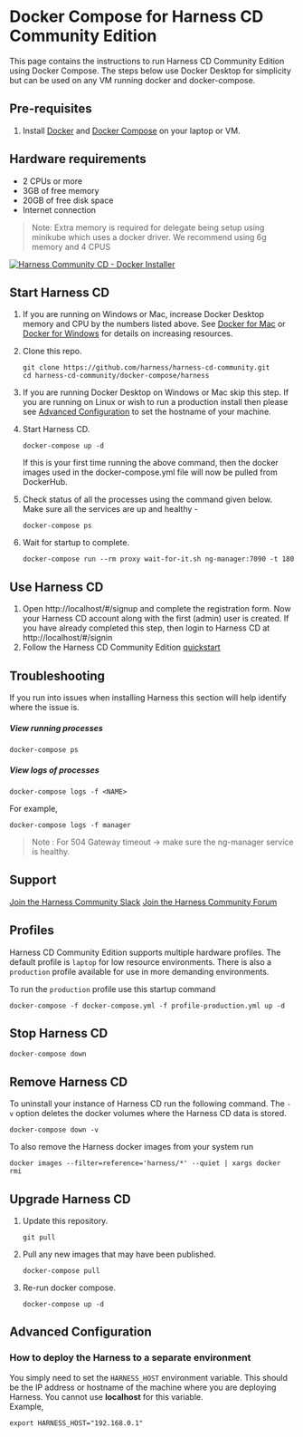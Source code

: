 # Docker Compose for Harness CD Community Edition
This page contains the instructions to run Harness CD Community Edition using Docker Compose.  The steps below use Docker Desktop for simplicity but can be used on any VM running docker and docker-compose.

## Pre-requisites
1) Install [Docker](https://docs.docker.com/get-docker/) and [Docker Compose](https://docs.docker.com/compose/install/) on your laptop or VM.

## Hardware requirements
* 2 CPUs or more
* 3GB of free memory
* 20GB of free disk space
* Internet connection

> Note: Extra memory is required for delegate being setup using minikube which uses a docker driver. We recommend using 6g memory and 4 CPUS

[![Harness Community CD - Docker Installer](https://i.ytimg.com/vi/9geWy17iyrE/hqdefault.jpg)](https://youtu.be/9geWy17iyrE) 

## Start Harness CD

1) If you are running on Windows or Mac, increase Docker Desktop memory and CPU by the numbers listed above. See [Docker for Mac](https://docs.docker.com/docker-for-mac/#resources) or [Docker for Windows](https://docs.docker.com/docker-for-windows/#resources) for details on increasing resources.
2) Clone this repo.
   ```shell
   git clone https://github.com/harness/harness-cd-community.git
   cd harness-cd-community/docker-compose/harness
   ```
3) If you are running Docker Desktop on Windows or Mac skip this step. If you are running on Linux or wish to run a production install then please see [Advanced Configuration](#advanced-configuration) to set the hostname of your machine.
4) Start Harness CD.
   ```shell
   docker-compose up -d
   ```
   If this is your first time running the above command, then the docker images used in the docker-compose.yml file will now be pulled from DockerHub.

5) Check status of all the processes using the command given below. Make sure all the services are up and healthy - 
   ```shell
   docker-compose ps
   ```
6) Wait for startup to complete.
   ```shell
   docker-compose run --rm proxy wait-for-it.sh ng-manager:7090 -t 180
   ```

## Use Harness CD
1) Open http://localhost/#/signup and complete the registration form. Now your Harness CD account along with the first (admin) user is created. If you have already completed this step, then login to Harness CD at http://localhost/#/signin
2) Follow the Harness CD Community Edition [quickstart](https://ngdocs.harness.io/article/ltvkgcwpum-harness-community-edition-quickstart)

## Troubleshooting
If you run into issues when installing Harness this section will help identify where the issue is.
##### View running processes
```shell
docker-compose ps
```
##### View logs of processes
```shell
docker-compose logs -f <NAME>
```
For example,
```shell
docker-compose logs -f manager
```

> Note : For 504 Gateway timeout -> make sure the ng-manager service is healthy.


## Support 
[Join the Harness Community Slack](https://join.slack.com/t/harnesscommunity/shared_invite/zt-y4hdqh7p-RVuEQyIl5Hcx4Ck8VCvzBw)
[Join the Harness Community Forum](https://community.harness.io/) 

## Profiles
Harness CD Community Edition supports multiple hardware profiles. The default profile is `laptop` for low resource environments. There is also a `production` profile available for use in more demanding environments.

To run the `production` profile use this startup command
```shell
docker-compose -f docker-compose.yml -f profile-production.yml up -d
```

## Stop Harness CD
```shell
docker-compose down
```

## Remove Harness CD
To uninstall your instance of Harness CD run the following command. The `-v` option deletes the docker volumes where the Harness CD data is stored.
```shell
docker-compose down -v
```
To also remove the Harness docker images from your system run
```shell
docker images --filter=reference='harness/*' --quiet | xargs docker rmi
```

## Upgrade Harness CD 
1) Update this repository.
   ```shell
   git pull
   ```
2) Pull any new images that may have been published.
   ```shell
   docker-compose pull
   ```
3) Re-run docker compose.
   ```shell
   docker-compose up -d
   ```

## Advanced Configuration
### How to deploy the Harness to a separate environment
You simply need to set the `HARNESS_HOST` environment variable. This should be the IP address or hostname of the machine where you are deploying Harness. You cannot use **localhost** for this variable.  
   Example,
   ```shell
   export HARNESS_HOST="192.168.0.1"
   ```
